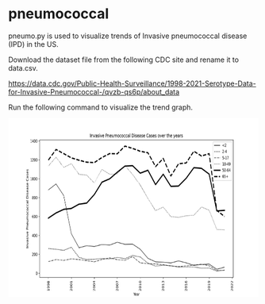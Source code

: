 # pneumococcal

pneumo.py is used to visualize trends of Invasive pneumococcal disease (IPD) in the US.

Download the dataset file from the following CDC site and rename it to data.csv.

https://data.cdc.gov/Public-Health-Surveillance/1998-2021-Serotype-Data-for-Invasive-Pneumococcal-/qvzb-qs6p/about_data

Run the following command to visualize the trend graph.

<img src='age.png' width=720 height=360>
